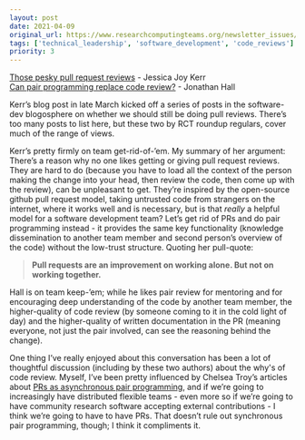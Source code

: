 ```yaml
---
layout: post
date: 2021-04-09
original_url: https://www.researchcomputingteams.org/newsletter_issues/0069
tags: ['technical_leadership', 'software_development', 'code_reviews']
priority: 3
---
```


<!-- markdownlint-disable MD033 -->
<!-- markdownlint-disable MD041 -->
<!-- markdownlint-disable MD049 -->

[Those pesky pull request reviews](https://jessitron.com/2021/03/27/those-pesky-pull-request-reviews/) - Jessica Joy Kerr<br/>
[Can pair programming replace code review?](https://jhall.io/archive/2021/04/05/can-pair-programming-replace-code-review/) - Jonathan Hall

Kerr’s blog post in late March kicked off a series of posts in the software-dev blogosphere on whether we should still be doing pull reviews.  There’s too many posts to list here, but these two by RCT roundup regulars, cover much of the range of views.

Kerr’s pretty firmly on team get-rid-of-’em.  My summary of her argument: There’s a reason why no one likes getting or giving pull request reviews.  They are hard to do (because you have to load all the context of the person making the change into your head, then review the code, then come up with the review), can be unpleasant to get.  They’re inspired by the open-source github pull request model, taking untrusted code from strangers on the internet, where it works well and is necessary, but is that *really* a helpful model for a software development team?  Let’s get rid of PRs and do pair programming instead - it provides the same key functionality (knowledge dissemination to another team member and second person’s overview of the code) without the low-trust structure.  Quoting her pull-quote:

> **Pull requests are an improvement on working alone. But not on working together.**

Hall is on team keep-’em; while he likes pair review for mentoring and for encouraging deep understanding of the code by another team member, the higher-quality of code review (by someone coming to it in the cold light of day) and the higher-quality of written documentation in the PR (meaning everyone, not just the pair involved, can see the reasoning behind the change).

One thing I’ve really enjoyed about this conversation has been a lot of thoughtful discussion (including by these two authors) about the why's of code review.  Myself, I’ve been pretty influenced by Chelsea Troy’s articles about [PRs as asynchronous pair programming](https://chelseatroy.com/2019/12/18/reviewing-pull-requests/), and if we’re going to increasingly have distributed flexible teams - even more so if we’re going to have community research software accepting external contributions - I think we’re going to have to have PRs.  That doesn’t rule out synchronous pair programming, though; I think it compliments it.